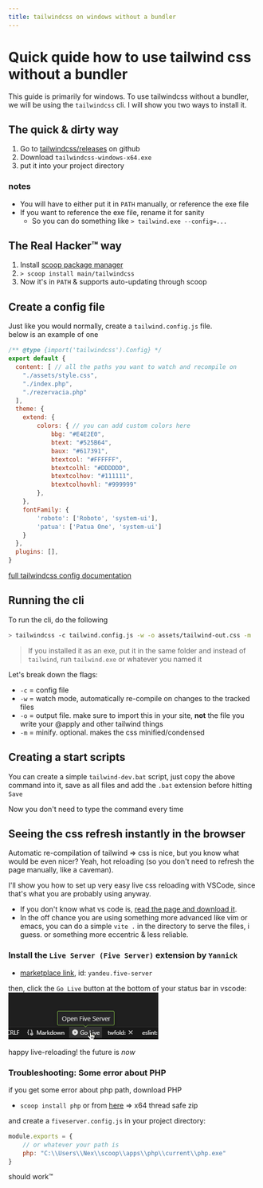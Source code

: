 ```yaml
---
title: tailwindcss on windows without a bundler
---
```

# Quick quide how to use tailwind css without a bundler

This guide is primarily for windows. To use tailwindcss without a bundler, we will be using the `tailwindcss` cli. I will show you two ways to install it.
  
## The quick & dirty way
1. Go to [tailwindcss/releases](https://github.com/tailwindlabs/tailwindcss/releases) on github
2. Download `tailwindcss-windows-x64.exe`
3. put it into your project directory
  
### notes
- You will have to either put it in `PATH` manually, or reference the exe file
- If you want to reference the exe file, rename it for sanity
  - So you can do something like `> tailwind.exe --config=...`

## The Real Hacker™ way
1. Install [scoop package manager](https://scoop.sh)
2. `> scoop install main/tailwindcss`
3. Now it's in `PATH` & supports auto-updating through scoop

## Create a config file
Just like you would normally, create a `tailwind.config.js` file.  
below is an example of one
```js
/** @type {import('tailwindcss').Config} */
export default {
  content: [ // all the paths you want to watch and recompile on
	"./assets/style.css",
    "./index.php",
	"./rezervacia.php"
  ],
  theme: {
    extend: { 
		colors: { // you can add custom colors here
			bbg: "#E4E2E0",
			btext: "#525B64",
			baux: "#617391",
			btextcol: "#FFFFFF",
			btextcolhl: "#DDDDDD",
			btextcolhov: "#111111",
			btextcolhovhl: "#999999"
		},
	},
	fontFamily: {
		'roboto': ['Roboto', 'system-ui'],
		'patua': ['Patua One', 'system-ui']
	}
  },
  plugins: [],
}
```  
[full tailwindcss config documentation](https://tailwindcss.com/docs/configuration)

## Running the cli
To run the cli, do the following
```bash
> tailwindcss -c tailwind.config.js -w -o assets/tailwind-out.css -m
```
  
> If you installed it as an exe, put it in the same folder and instead of `tailwind`, run `tailwind.exe` or whatever you named it
  
Let's break down the flags:
- `-c` = config file
- `-w` = watch mode, automatically re-compile on changes to the tracked files
- `-o` = output file. make sure to import this in your site, **not** the file you write your @apply and other tailwind things
- `-m` = minify. optional. makes the css minified/condensed

## Creating a start scripts
You can create a simple `tailwind-dev.bat` script, just copy the above command into it, save as all files and add the `.bat` extension before hitting `Save`  
  
Now you don't need to type the command every time

## Seeing the css refresh instantly in the browser
Automatic re-compilation of tailwind => css is nice, but you know what would be even nicer? Yeah, hot reloading (so you don't need to refresh the page manually, like a caveman).  
  
I'll show you how to set up very easy live css reloading with VSCode, since that's what you are probably using anyway. 
- If you don't know what vs code is, [read the page and download it](https://code.visualstudio.com). 
- In the off chance you are using something more advanced like vim or emacs, you can do a simple `vite .` in the directory to serve the files, i guess. or something more eccentric & less reliable.  
  
### Install the `Live Server (Five Server)` extension by `Yannick` 
- [marketplace link](https://marketplace.visualstudio.com/items?itemName=yandeu.five-server), id: `yandeu.five-server`
  
then, click the `Go Live` button at the bottom of your status bar in vscode:
![go live](/open_five_server.png)

happy live-reloading! the future is *now*

### Troubleshooting: Some error about PHP
if you get some error about php path, download PHP 
- `scoop install php` or from [here](https://windows.php.net/download#php-8.3) => x64 thread safe zip
  
and create a `fiveserver.config.js` in your project directory:
```js
module.exports = {
	// or whatever your path is
	php: "C:\\Users\\Nex\\scoop\\apps\\php\\current\\php.exe"
}
```

should work™

